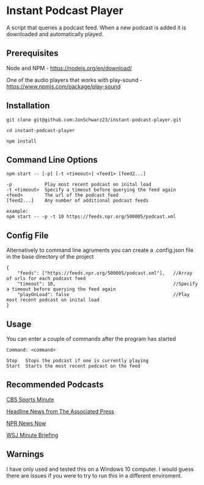 # Instant Podcast Player

A script that queries a podcast feed. When a new podcast is added it is downloaded and automatically played.

## Prerequisites

Node and NPM - https://nodejs.org/en/download/

One of the audio players that works with play-sound - https://www.npmjs.com/package/play-sound

## Installation

 ```
 git clone git@github.com:JonSchwarz23/instant-podcast-player.git
 
 cd instant-podcast-player
 
 npm install
 ```

## Command Line Options

```
npm start -- [-p] [-t <timeout>] <feed1> [feed2...]

-p            Play most recent podcast on inital load
-t <timeout>  Specify a timeout before querying the feed again
<feed>        The url of the podcast feed
[feed2...]    Any number of additional podcast feeds

example:
npm start -- -p -t 10 https://feeds.npr.org/500005/podcast.xml
```

## Config File

Alternatively to command line agruments you can create a .config.json file in the base directory of the project
```
{
    "feeds": ["https://feeds.npr.org/500005/podcast.xml"],   //Array of urls for each podcast feed
    "timeout": 10,                                           //Specify a timeout before querying the feed again
    "playOnLoad": false                                      //Play most recent podcast on inital load
}
```

## Usage

You can enter a couple of commands after the program has started
```
Command: <command>

Stop   Stops the podcast if one is currently playing
Start  Starts the most recent podcast on the feed
```

## Recommended Podcasts

<a href="https://www.omnycontent.com/d/playlist/4b5f9d6d-9214-48cb-8455-a73200038129/910538ff-31ef-4254-ad19-a7a00176ef6c/73579376-e7f0-4ea2-be51-a7a00176ef7f/podcast.rss">CBS Sports Minute</a>

<a href="https://audioboom.com/channels/3270305.rss">Headline News from The Associated Press</a>

<a href="https://feeds.npr.org/500005/podcast.xml">NPR News Now</a>

<a href="https://video-api.wsj.com/podcast/rss/wsj/minute-briefing">WSJ Minute Briefing</a>

## Warnings

I have only used and tested this on a Windows 10 computer. I would guess there are issues if you were to try to run this in a different enviroment.
